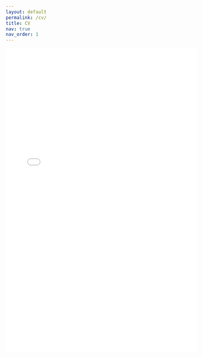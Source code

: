 ```yaml
---
layout: default
permalink: /cv/
title: CV
nav: true
nav_order: 1
---
```


<iframe
  src="/assets/pdf/CV.pdf"
  width="100%"
  height="800px"
  style="border: none;"
>
  This browser does not support PDFs. Please download the PDF to view it:
  <a href="/assets/pdf/CV.pdf">Download CV</a>.
</iframe>
